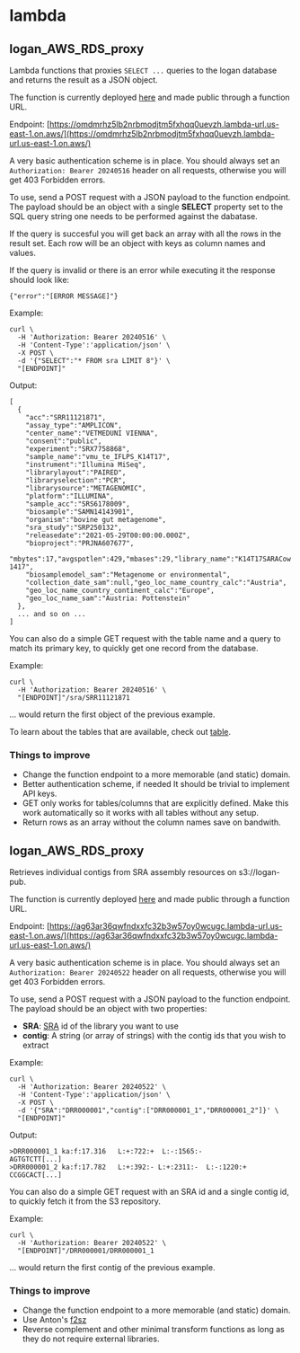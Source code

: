 # lambda

## logan_AWS_RDS_proxy

Lambda functions that proxies ```SELECT ...``` queries to the logan database
and returns the result as a JSON object.

The function is currently deployed [here](https://us-east-1.console.aws.amazon.com/lambda/home?region=us-east-1#/functions/logan_AWS_RDS_proxy)
and made public through a function URL.

Endpoint: [https://omdmrhz5lb2nrbmodjtm5fxhqq0uevzh.lambda-url.us-east-1.on.aws/](https://omdmrhz5lb2nrbmodjtm5fxhqq0uevzh.lambda-url.us-east-1.on.aws/)

A very basic authentication scheme is in place. You should always set an
```Authorization: Bearer 20240516``` header on all requests, otherwise you will
get 403 Forbidden errors.

To use, send a POST request with a JSON payload to the function endpoint.
The payload should be an object with a single **SELECT** property set to the SQL
query string one needs to be performed against the dabatase.

If the query is succesful you will get back an array with all the rows in the
result set. Each row will be an object with keys as column names and values.

If the query is invalid or there is an error while executing it the response
should look like:

```{"error":"[ERROR MESSAGE]"}```

Example:

```
curl \
  -H 'Authorization: Bearer 20240516' \
  -H 'Content-Type':'application/json' \
  -X POST \
  -d '{"SELECT":"* FROM sra LIMIT 8"}' \
  "[ENDPOINT]"
```

Output:
```
[
  {
    "acc":"SRR11121871",
    "assay_type":"AMPLICON",
    "center_name":"VETMEDUNI VIENNA",
    "consent":"public",
    "experiment":"SRX7758868",
    "sample_name":"vmu_te_IFLPS_K14T17",
    "instrument":"Illumina MiSeq",
    "librarylayout":"PAIRED",
    "libraryselection":"PCR",
    "librarysource":"METAGENOMIC",
    "platform":"ILLUMINA",
    "sample_acc":"SRS6178009",
    "biosample":"SAMN14143901",
    "organism":"bovine gut metagenome",
    "sra_study":"SRP250132",
    "releasedate":"2021-05-29T00:00:00.000Z",
    "bioproject":"PRJNA607677",
    "mbytes":17,"avgspotlen":429,"mbases":29,"library_name":"K14T17SARACow 1417",
    "biosamplemodel_sam":"Metagenome or environmental",
    "collection_date_sam":null,"geo_loc_name_country_calc":"Austria",
    "geo_loc_name_country_continent_calc":"Europe",
    "geo_loc_name_sam":"Austria: Pottenstein"
  },
  ... and so on ...
]
```

You can also do a simple GET request with the table name and a query to match
its primary key, to quickly get one record from the database.

Example:
```
curl \
  -H 'Authorization: Bearer 20240516' \
  "[ENDPOINT]"/sra/SRR11121871
```

... would return the first object of the previous example.

To learn about the tables that are available, check out [table](../table).

### Things to improve

 * Change the function endpoint to a more memorable (and static) domain.
 * Better authentication scheme, if needed
   It should be trivial to implement API keys.
 * GET only works for tables/columns that are explicitly defined.
   Make this work automatically so it works with all tables without any setup.
 * Return rows as an array without the column names save on bandwith.


## logan_AWS_RDS_proxy

Retrieves individual contigs from SRA assembly resources on s3://logan-pub.

The function is currently deployed [here](https://us-east-1.console.aws.amazon.com/lambda/home?region=us-east-1#/functions/logan_get_contig)
and made public through a function URL.

Endpoint: [https://ag63ar36qwfndxxfc32b3w57oy0wcugc.lambda-url.us-east-1.on.aws/](https://ag63ar36qwfndxxfc32b3w57oy0wcugc.lambda-url.us-east-1.on.aws/)

A very basic authentication scheme is in place. You should always set an
```Authorization: Bearer 20240522``` header on all requests, otherwise you will
get 403 Forbidden errors.

To use, send a POST request with a JSON payload to the function endpoint.
The payload should be an object with two properties:

 * **SRA**:
   [SRA](https://www.ncbi.nlm.nih.gov/sra) id of the library you want to use
 * **contig**:
   A string (or array of strings) with the contig ids that you wish to extract

Example:
```
curl \
  -H 'Authorization: Bearer 20240522' \
  -H 'Content-Type':'application/json' \
  -X POST \
  -d '{"SRA":"DRR000001","contig":["DRR000001_1","DRR000001_2"]}' \
  "[ENDPOINT]"
```

Output:
```
>DRR000001_1 ka:f:17.316   L:+:722:+  L:-:1565:- 
AGTGTCTT[...]
>DRR000001_2 ka:f:17.782   L:+:392:- L:+:2311:-  L:-:1220:+ 
CCGGCACT[...]
```

You can also do a simple GET request with an SRA id and a single contig id,
to quickly fetch it from the S3 repository.

Example:
```
curl \
  -H 'Authorization: Bearer 20240522' \
  "[ENDPOINT]"/DRR000001/DRR000001_1
```

... would return the first contig of the previous example.

### Things to improve

 * Change the function endpoint to a more memorable (and static) domain.
 * Use Anton's [f2sz](https://github.com/asl/f2sz)
 * Reverse complement and other minimal transform functions as long as they
   do not require external libraries.
